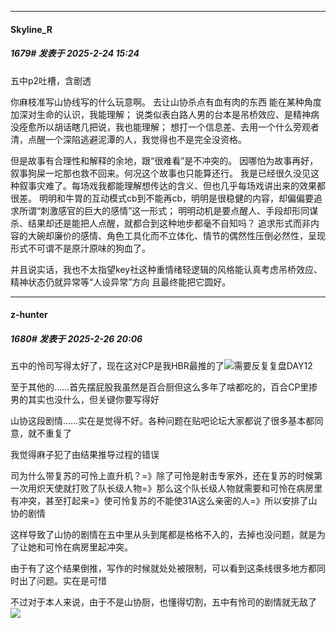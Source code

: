 ﻿
*****

####  Skyline_R  
##### 1679#       发表于 2025-2-24 15:24

五中p2吐槽，含剧透

你麻枝准写山协线写的什么玩意啊。
去让山协杀点有血有肉的东西 能在某种角度加深对生命的认识，我能理解；
说类似表白路人男的台本是吊桥效应、是精神病没痊愈所以胡话瞎几把说，我也能理解；
想打一个信息差、去用一个什么旁观者清，点醒一个深陷逃避泥潭的人，我觉得也不是完全没资格。

但是故事有合理性和解释的余地，跟“很难看”是不冲突的。
因哪怕为故事再好，叙事狗屎一坨那也救不回来。何况这个故事也只能算还行。
我是已经很久没见这种叙事灾难了。每场戏我都能理解想传达的含义、但也几乎每场戏讲出来的效果都很差。
明明和牛胃的互动模式cb到不能再cb，明明是很稳健的内容，却偏偏要追求所谓“刺激感官的巨大的感情”这一形式；
明明动机是要点醒人、手段却形同谋杀、结果却还是能把人点醒，就都合到这种地步都毫不自知吗？
追求形式而非内容的大碗却廉价的感情、角色工具化而不立体化、情节的偶然性压倒必然性，呈现形式不可谓不是原汁原味的狗血了。

并且说实话，我也不太指望key社这种重情绪轻逻辑的风格能认真考虑吊桥效应、精神状态仍就异常等“人设异常”方向 且最终能把它圆好。


*****

####  z-hunter  
##### 1680#       发表于 2025-2-26 20:06

五中的怜司写得太好了，现在这对CP是我HBR最推的了<img src="https://static.saraba1st.com/image/smiley/face2017/077.png" referrerpolicy="no-referrer">需要反复复盘DAY12

至于其他的……首先摆屁股我虽然是百合厨但这么多年了啥都吃的，百合CP里掺男的其实也没什么，但关键你要写得好

山协这段剧情……实在是觉得不好。各种问题在贴吧论坛大家都说了很多基本都同意，就不重复了

我觉得麻子犯了由结果推导过程的错误

司为什么带复苏的可怜上直升机？=》除了可怜是射击专家外，还在复苏的时候第一次用炽天使就打败了队长级人物=》那么这个队长级人物就需要和可怜在病房里有冲突，甚至打起来=》使可怜复苏的不能使31A这么亲密的人=》所以安排了山协的剧情

这样导致了山协的剧情在五中里从头到尾都是格格不入的，去掉也没问题，就是为了让她和可怜在病房里起冲突。

由于有了这个结果倒推，写作的时候就处处被限制，可以看到这条线很多地方都同时出了问题。实在是可惜

不过对于本人来说，由于不是山协厨，也懂得切割，五中有怜司的剧情就无敌了<img src="https://static.saraba1st.com/image/smiley/face2017/067.png" referrerpolicy="no-referrer">

